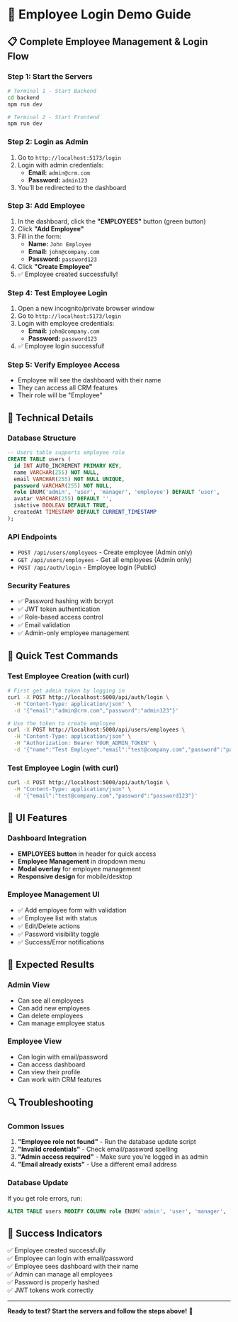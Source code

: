 # 🚀 Employee Login Demo Guide

## 📋 **Complete Employee Management & Login Flow**

### **Step 1: Start the Servers**

```bash
# Terminal 1 - Start Backend
cd backend
npm run dev

# Terminal 2 - Start Frontend  
npm run dev
```

### **Step 2: Login as Admin**

1. Go to `http://localhost:5173/login`
2. Login with admin credentials:
   - **Email:** `admin@crm.com`
   - **Password:** `admin123`
3. You'll be redirected to the dashboard

### **Step 3: Add Employee**

1. In the dashboard, click the **"EMPLOYEES"** button (green button)
2. Click **"Add Employee"**
3. Fill in the form:
   - **Name:** `John Employee`
   - **Email:** `john@company.com`
   - **Password:** `password123`
4. Click **"Create Employee"**
5. ✅ Employee created successfully!

### **Step 4: Test Employee Login**

1. Open a new incognito/private browser window
2. Go to `http://localhost:5173/login`
3. Login with employee credentials:
   - **Email:** `john@company.com`
   - **Password:** `password123`
4. ✅ Employee login successful!

### **Step 5: Verify Employee Access**

- Employee will see the dashboard with their name
- They can access all CRM features
- Their role will be "Employee"

## 🔧 **Technical Details**

### **Database Structure**
```sql
-- Users table supports employee role
CREATE TABLE users (
  id INT AUTO_INCREMENT PRIMARY KEY,
  name VARCHAR(255) NOT NULL,
  email VARCHAR(255) NOT NULL UNIQUE,
  password VARCHAR(255) NOT NULL,
  role ENUM('admin', 'user', 'manager', 'employee') DEFAULT 'user',
  avatar VARCHAR(255) DEFAULT '',
  isActive BOOLEAN DEFAULT TRUE,
  createdAt TIMESTAMP DEFAULT CURRENT_TIMESTAMP
);
```

### **API Endpoints**
- `POST /api/users/employees` - Create employee (Admin only)
- `GET /api/users/employees` - Get all employees (Admin only)
- `POST /api/auth/login` - Employee login (Public)

### **Security Features**
- ✅ Password hashing with bcrypt
- ✅ JWT token authentication
- ✅ Role-based access control
- ✅ Email validation
- ✅ Admin-only employee management

## 🧪 **Quick Test Commands**

### **Test Employee Creation (with curl)**
```bash
# First get admin token by logging in
curl -X POST http://localhost:5000/api/auth/login \
  -H "Content-Type: application/json" \
  -d '{"email":"admin@crm.com","password":"admin123"}'

# Use the token to create employee
curl -X POST http://localhost:5000/api/users/employees \
  -H "Content-Type: application/json" \
  -H "Authorization: Bearer YOUR_ADMIN_TOKEN" \
  -d '{"name":"Test Employee","email":"test@company.com","password":"password123"}'
```

### **Test Employee Login (with curl)**
```bash
curl -X POST http://localhost:5000/api/auth/login \
  -H "Content-Type: application/json" \
  -d '{"email":"test@company.com","password":"password123"}'
```

## 📱 **UI Features**

### **Dashboard Integration**
- **EMPLOYEES button** in header for quick access
- **Employee Management** in dropdown menu
- **Modal overlay** for employee management
- **Responsive design** for mobile/desktop

### **Employee Management UI**
- ✅ Add employee form with validation
- ✅ Employee list with status
- ✅ Edit/Delete actions
- ✅ Password visibility toggle
- ✅ Success/Error notifications

## 🎯 **Expected Results**

### **Admin View**
- Can see all employees
- Can add new employees
- Can delete employees
- Can manage employee status

### **Employee View**
- Can login with email/password
- Can access dashboard
- Can view their profile
- Can work with CRM features

## 🔍 **Troubleshooting**

### **Common Issues**
1. **"Employee role not found"** - Run the database update script
2. **"Invalid credentials"** - Check email/password spelling
3. **"Admin access required"** - Make sure you're logged in as admin
4. **"Email already exists"** - Use a different email address

### **Database Update**
If you get role errors, run:
```sql
ALTER TABLE users MODIFY COLUMN role ENUM('admin', 'user', 'manager', 'employee') DEFAULT 'user';
```

## 🎉 **Success Indicators**

✅ Employee created successfully  
✅ Employee can login with email/password  
✅ Employee sees dashboard with their name  
✅ Admin can manage all employees  
✅ Password is properly hashed  
✅ JWT tokens work correctly  

---

**Ready to test? Start the servers and follow the steps above!** 🚀 